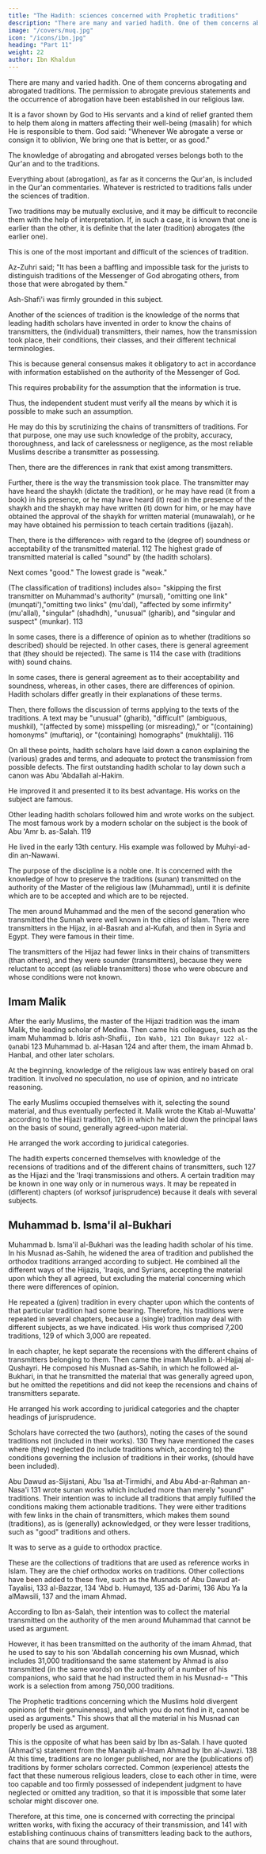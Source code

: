 ```yaml
---
title: "The Hadith: sciences concerned with Prophetic traditions"
description: "There are many and varied hadith. One of them concerns abrogating and abrogated traditions. The permission to abrogate previous statements and the occurrence of abrogation have been established in our religious law"
image: "/covers/muq.jpg"
icon: "/icons/ibn.jpg"
heading: "Part 11"
weight: 22
author: Ibn Khaldun
---
```




There are many and varied hadith. One of them concerns abrogating and abrogated traditions. The permission to
abrogate previous statements and the occurrence of abrogation have been established in our religious law. 

It is a favor shown by God to His servants and a kind of relief granted them to help them along in matters affecting their well-being (masalih) for which He is responsible to them. God said: "Whenever We abrogate a verse or consign it to oblivion, We bring one that is better, or as good." <!-- 108 -->

The <!-- 109 --> knowledge of abrogating and abrogated verses belongs both to the Qur'an and to the traditions. 

Everything about (abrogation), as far as it concerns the Qur'an, is included in the Qur'an commentaries. Whatever is restricted to traditions falls under the sciences of tradition.

Two traditions may be mutually exclusive, and it may be difficult to reconcile them with the help of interpretation. If, in such a case, it is known that one is earlier than the other, it is definite that the later (tradition) abrogates (the earlier one).

This is one of the most important and difficult of the sciences of tradition.

Az-Zuhri said; "It has been a baffling and impossible task for the jurists to distinguish traditions of the Messenger of God abrogating others, from those that were abrogated by them." 

Ash-Shafi'i was firmly grounded in this subject. 

Another of the sciences of tradition is the knowledge of the norms that leading hadith scholars have invented in order to know the chains of transmitters, the (individual) transmitters, their names, how the transmission took place, their conditions, their classes, and their different technical terminologies. 

This is because general consensus makes it obligatory to act in accordance with information established on the authority of the Messenger of God. 

This requires probability for the assumption that the information is true. 

Thus, the independent student must verify all the means by which it is possible to make such an assumption. 

He may do this by scrutinizing the chains of transmitters of traditions. For that purpose, one may use such knowledge of the probity, accuracy, thoroughness, and lack of carelessness or negligence, as the most reliable Muslims describe a transmitter as possessing.

Then, there are the differences in rank that exist among transmitters.

Further, there is the way the transmission took place. The transmitter may have heard the shaykh (dictate the tradition), or he may have read (it from a book) in his presence, or he may have heard (it) read in the presence of the shaykh and the shaykh may have written (it) down for him, or he may have obtained the approval of the shaykh for written material (munawalah), or he may have obtained his permission to teach certain traditions (ijazah).

Then, there is the difference> with regard to the (degree of) soundness or acceptability of the transmitted material. 112 The highest grade of transmitted material is called "sound" by (the hadith scholars). 

Next comes "good." The lowest grade is "weak." 

(The classification of traditions) includes also= "skipping the first transmitter on Muhammad's authority" (mursal), "omitting one link" (munqati'),"omitting two links" (mu'dal), "affected by some infirmity" (mu'allal), "singular"
(shadhdh), "unusual" (gharib), and "singular and suspect" (munkar). 113 

In some cases, there is a difference of opinion as to whether (traditions so described) should be rejected. In other cases, there is general agreement that (they should be rejected). The same is 114 the case with (traditions with) sound chains. 

In some cases, there is general agreement as to their acceptability and soundness, whereas, in other cases, there are differences of opinion. Hadith scholars differ greatly in their explanations of these terms.

Then, there follows the discussion of terms applying to the texts of the traditions. A text may be "unusual" (gharib), "difficult" (ambiguous, mushkil), "(affected by some) misspelling (or misreading)," or "(containing) homonyms" (muftariq), or "(containing) homographs" (mukhtalij). 116 

On all these points, hadith scholars have laid down a canon explaining the (various) grades and terms, and adequate to protect the transmission from possible defects. The first outstanding hadith scholar to lay down such a canon was Abu 'Abdallah al-Hakim.

He improved it and presented it to its best advantage. His works on the subject are famous.

Other leading hadith scholars followed him and wrote works on the subject. The most famous work by a modern scholar on the subject is the book of Abu 'Amr b. as-Salah. 119 

He lived in the early 13th century. His example was followed by Muhyi-ad-din an-Nawawi.

The purpose of the discipline is a noble one. It is concerned with the knowledge of how to preserve the traditions (sunan) transmitted on the authority of the Master of the religious law (Muhammad), until it is definite which are to be accepted and which are to be rejected.

The men around Muhammad and the men of the second generation who transmitted the Sunnah were well known in the cities of
Islam. There were transmitters in the Hijaz, in al-Basrah and al-Kufah, and then in Syria and Egypt. They were famous in their time. 

The transmitters of the Hijaz had fewer links in their chains of transmitters (than others), and they were sounder (transmitters), because they were reluctant to accept (as reliable transmitters) those who were obscure and whose conditions were not known. 


## Imam Malik

After the early Muslims, the master of the Hijazi tradition was the imam Malik, the leading scholar of Medina. Then came his colleagues, such as the imam Muhammad b. Idris ash-Shafi`i, Ibn Wahb, 121 Ibn Bukayr 122 al-Qa`nabi 123 Muhammad b. al-Hasan 124 and after them, the imam Ahmad b. Hanbal, and other later scholars.

At the beginning, knowledge of the religious law was entirely based on oral tradition. It involved no speculation, no use of opinion, and no intricate reasoning. 

The early Muslims occupied themselves with it, selecting the sound material, and thus eventually perfected it. Malik wrote the Kitab al-Muwatta' according to the Hijazi tradition, 126 in which he laid down the principal laws on the basis of sound, generally agreed-upon material. 

He arranged the work according to juridical categories.

The hadith experts concerned themselves with knowledge of the recensions of traditions and of the different chains of transmitters, such 127 as the Hijazi and the 'Iraqi transmissions and others. A certain tradition may be known in one way only or in numerous ways. It may be repeated in (different) chapters (of worksof jurisprudence) because it deals with several subjects.


## Muhammad b. Isma'il al-Bukhari

Muhammad b. Isma'il al-Bukhari was the leading hadith scholar of his time. In his Musnad as-Sahih, he widened the area of tradition and published the orthodox traditions arranged according to subject. He combined all the different ways of the Hijazis, 'Iraqis, and Syrians, accepting the material upon which they all agreed, but excluding the material concerning which there were differences of opinion. 

He repeated a (given) tradition in every chapter upon which the contents of that particular tradition had some bearing. Therefore, his traditions were repeated in several chapters, because a (single) tradition may deal with different subjects, as we have indicated. His work thus comprised 7,200 traditions, 129 of which 3,000 are repeated. 

In each chapter, he kept separate the recensions with the different chains of transmitters belonging to them.
Then came the imam Muslim b. al-Hajjaj al-Qushayri. He composed his Musnad as-Sahih, in which he followed al-Bukhari, in that he transmitted the material that was generally agreed upon, but he omitted the repetitions and did not keep the recensions and chains of transmitters separate. 

He arranged his work according to juridical categories and the chapter headings of jurisprudence.

Scholars have corrected the two (authors), noting the cases of the sound traditions not (included in their works). 130 They have mentioned the cases where (they) neglected (to include traditions which, according to) the conditions governing the inclusion of traditions in their works, (should have been included).

Abu Dawud as-Sijistani, Abu 'Isa at-Tirmidhi, and Abu Abd-ar-Rahman an-Nasa'i 131 wrote sunan works which included more than merely "sound" traditions. Their intention was to include all traditions that amply fulfilled the conditions making them actionable traditions. They were either traditions with few links in the chain of transmitters, which makes them sound (traditions), as is (generally) acknowledged, or they were lesser traditions, such as "good" traditions and others. 

It was to serve as a guide to orthodox practice. 

These are the collections of traditions that are used as reference works in Islam. They are the chief orthodox works on traditions. Other collections have been added to these five, such as the Musnads of Abu Dawud at-Tayalisi, 133 al-Bazzar, 134 'Abd b. Humayd, 135 ad-Darimi, 136 Abu Ya la alMawsili, 137 and the imam Ahmad. 

According to Ibn as-Salah, their intention was to collect the material transmitted on the authority of the men around Muhammad that cannot be used as argument.

However, it has been transmitted on the authority of the imam Ahmad, that he used to say to his son 'Abdallah concerning his own Musnad, which includes 31,000 traditionsand the same statement by Ahmad is also transmitted (in the same words) on the authority of a number of his companions, who said that he had instructed them in his Musnad-= "This work is a selection from among 750,000 traditions. 

The Prophetic traditions concerning which the Muslims hold divergent opinions (of their genuineness), and which you do not find in it, cannot be used as arguments." This shows that all the material in his Musnad can properly be used as argument.

This is the opposite of what has been said by Ibn as-Salah. I have quoted (Ahmad's) statement from the Manaqib al-Imam Ahmad by Ibn al-Jawzi. 138 At this time, traditions are no longer published, nor are the (publications of) traditions by former scholars corrected. Common (experience) attests the fact that these numerous religious leaders, close to each other in time, were too capable and too firmly possessed of independent judgment to have neglected or omitted any tradition, so that it is impossible that some later scholar might discover one. 

Therefore, at this time, one is concerned with correcting the principal written works, with fixing the accuracy of their transmission, and 141 with establishing continuous chains of transmitters leading back to the authors, chains that are sound throughout. 
